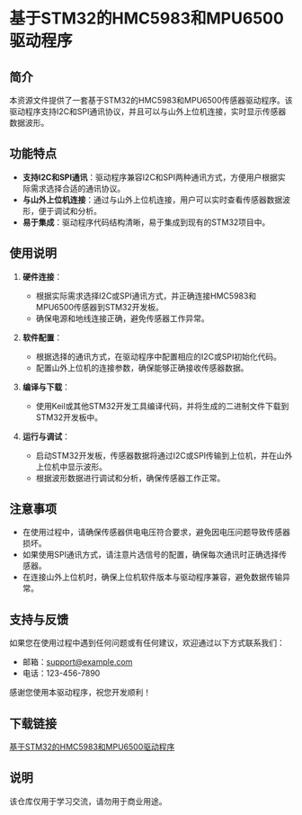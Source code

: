 # 基于STM32的HMC5983和MPU6500驱动程序

## 简介
本资源文件提供了一套基于STM32的HMC5983和MPU6500传感器驱动程序。该驱动程序支持I2C和SPI通讯协议，并且可以与山外上位机连接，实时显示传感器数据波形。

## 功能特点
- **支持I2C和SPI通讯**：驱动程序兼容I2C和SPI两种通讯方式，方便用户根据实际需求选择合适的通讯协议。
- **与山外上位机连接**：通过与山外上位机连接，用户可以实时查看传感器数据波形，便于调试和分析。
- **易于集成**：驱动程序代码结构清晰，易于集成到现有的STM32项目中。

## 使用说明
1. **硬件连接**：
   - 根据实际需求选择I2C或SPI通讯方式，并正确连接HMC5983和MPU6500传感器到STM32开发板。
   - 确保电源和地线连接正确，避免传感器工作异常。

2. **软件配置**：
   - 根据选择的通讯方式，在驱动程序中配置相应的I2C或SPI初始化代码。
   - 配置山外上位机的连接参数，确保能够正确接收传感器数据。

3. **编译与下载**：
   - 使用Keil或其他STM32开发工具编译代码，并将生成的二进制文件下载到STM32开发板中。

4. **运行与调试**：
   - 启动STM32开发板，传感器数据将通过I2C或SPI传输到上位机，并在山外上位机中显示波形。
   - 根据波形数据进行调试和分析，确保传感器工作正常。

## 注意事项
- 在使用过程中，请确保传感器供电电压符合要求，避免因电压问题导致传感器损坏。
- 如果使用SPI通讯方式，请注意片选信号的配置，确保每次通讯时正确选择传感器。
- 在连接山外上位机时，确保上位机软件版本与驱动程序兼容，避免数据传输异常。

## 支持与反馈
如果您在使用过程中遇到任何问题或有任何建议，欢迎通过以下方式联系我们：
- 邮箱：support@example.com
- 电话：123-456-7890

感谢您使用本驱动程序，祝您开发顺利！

## 下载链接
[基于STM32的HMC5983和MPU6500驱动程序](https://pan.quark.cn/s/0fc7ebcdd8c2)

## 说明

该仓库仅用于学习交流，请勿用于商业用途。
